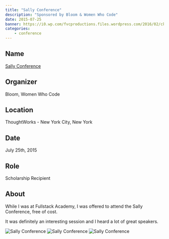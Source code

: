```yaml
---
title: "Sally Conference"
description: "Sponsored by Bloom & Women Who Code"
date: 2015-07-25
banner: https://i0.wp.com/fvcproductions.files.wordpress.com/2016/02/ckydracwgaeajgp.jpg
categories:
    - conference
---
```


## Name

[Sally Conference](//www.thesallyconference.com/ "Sally Conference")

## Organizer

Bloom, Women Who Code

## Location

ThoughtWorks - New York City, New York

## Date

July 25th, 2015

## Role

Scholarship Recipient

## About

While I was at Fullstack Academy, I was offered to attend the Sally Conference, free of cost.

It was definitely an interesting session and I heard a lot of great speakers.

![Sally Conference](https://i1.wp.com/fvcproductions.files.wordpress.com/2015/11/img_0001.jpg)
![Sally Conference](https://i1.wp.com/fvcproductions.files.wordpress.com/2015/11/img_0002.jpg)
![Sally Conference](https://i0.wp.com/fvcproductions.files.wordpress.com/2016/02/ckydracwgaeajgp.jpg)
